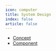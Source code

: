 ```yaml
---
icon: computer
title: System Design
index: false
article: false
---
```

- [Concept](concept.md)
- [Component](./component.md)
